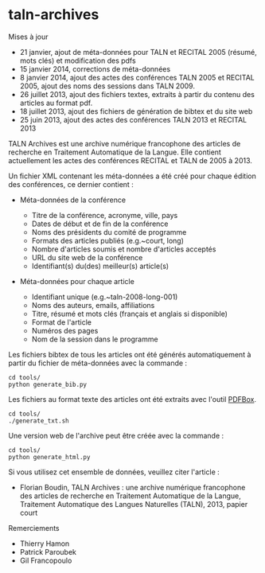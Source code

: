 # taln-archives

Mises à jour
 - 21 janvier, ajout de méta-données pour TALN et RECITAL 2005 (résumé, mots 
   clés) et modification des pdfs
 - 15 janvier 2014, corrections de méta-données
 - 8 janvier 2014, ajout des actes des conférences TALN 2005 et RECITAL 2005, 
   ajout des noms des sessions dans TALN 2009.
 - 26 juillet 2013, ajout des fichiers textes, extraits à partir du contenu des
   articles au format pdf.
 - 18 juillet 2013, ajout des fichiers de génération de bibtex et du site web
 - 25 juin 2013, ajout des actes des conférences TALN 2013 et RECITAL 2013

TALN Archives est une archive numérique francophone des articles de recherche en
Traitement Automatique de la Langue. Elle contient actuellement les actes des 
conférences RECITAL et TALN de 2005 à 2013.

Un fichier XML contenant les méta-données a été créé pour chaque édition des 
conférences, ce dernier contient :

- Méta-données de la conférence
  - Titre de la conférence, acronyme, ville, pays
  - Dates de début et de fin de la conférence
  - Noms des présidents du comité de programme
  - Formats des articles publiés (e.g.~court, long)
  - Nombre d'articles soumis et nombre d'articles acceptés
  - URL du site web de la conférence
  - Identifiant(s) du(des) meilleur(s) article(s)

- Méta-données pour chaque article
  - Identifiant unique (e.g.~taln-2008-long-001)
  - Noms des auteurs, emails, affiliations
  - Titre, résumé et mots clés (français et anglais si disponible)
  - Format de l'article
  - Numéros des pages
  - Nom de la session dans le programme

Les fichiers bibtex de tous les articles ont été générés automatiquement à 
partir du fichier de méta-données avec la commande :

    cd tools/
    python generate_bib.py

Les fichiers au format texte des articles ont été extraits avec l'outil 
[PDFBox](http://pdfbox.apache.org/).

    cd tools/
    ./generate_txt.sh

Une version web de l'archive peut être créée avec la commande :

    cd tools/
    python generate_html.py


Si vous utilisez cet ensemble de données, veuillez citer l'article :

 - Florian Boudin, TALN Archives : une archive numérique francophone des 
   articles de recherche en Traitement Automatique de la Langue, Traitement 
   Automatique des Langues Naturelles (TALN), 2013, papier court

Remerciements
 - Thierry Hamon
 - Patrick Paroubek
 - Gil Francopoulo
